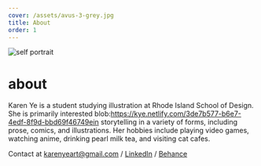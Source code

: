 ```yaml
---
cover: /assets/avus-3-grey.jpg
title: About
order: 1
---
```

![self portrait](/assets/avus-3-grey.jpg)

# about

Karen Ye is a student studying illustration at Rhode Island School of Design. She is primarily interested blob:https://kye.netlify.com/3de7b577-b6e7-4edf-8f9d-bbd69f46749ein storytelling in a variety of forms, including prose, comics, and illustrations. Her hobbies include playing video games, watching anime, drinking pearl milk tea, and visiting cat cafes.

Contact at karenyeart@gmail.com / [LinkedIn](https://www.linkedin.com/in/karen-ye/) / [Behance](https://www.behance.net/karenye)
